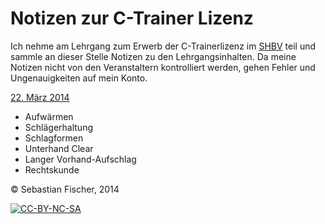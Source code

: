 # Notizen zur C-Trainer Lizenz

Ich nehme am Lehrgang zum Erwerb der C-Trainerlizenz im [SHBV] teil
und sammle an dieser Stelle Notizen zu den Lehrgangsinhalten. Da meine
Notizen nicht von den Veranstaltern kontrolliert werden, gehen Fehler
und Ungenauigkeiten auf mein Konto.

[SHBV]: http://www.shbv.de/

[22. März 2014](2014.03.22.markdown)
  * Aufwärmen
  * Schlägerhaltung
  * Schlagformen
  * Unterhand Clear
  * Langer Vorhand-Aufschlag
  * Rechtskunde

© Sebastian Fischer, 2014

[![CC-BY-NC-SA](http://i.creativecommons.org/l/by-nc-sa/4.0/88x31.png)](http://creativecommons.org/licenses/by-nc-sa/4.0/deed.de)
